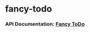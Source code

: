 # fancy-todo

### API Documentation: [Fancy ToDo](https://documenter.getpostman.com/view/9351386/TVewYPpY)